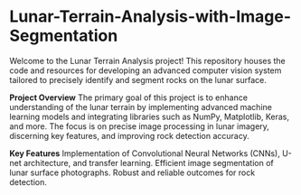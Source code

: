 # Lunar-Terrain-Analysis-with-Image-Segmentation

Welcome to the Lunar Terrain Analysis project! This repository houses the code and resources for developing an advanced computer vision system tailored to precisely identify and segment rocks on the lunar surface.

**Project Overview**
The primary goal of this project is to enhance understanding of the lunar terrain by implementing advanced machine learning models and integrating libraries such as NumPy, Matplotlib, Keras, and more. The focus is on precise image processing in lunar imagery, discerning key features, and improving rock detection accuracy.

**Key Features**
Implementation of Convolutional Neural Networks (CNNs), U-net architecture, and transfer learning.
Efficient image segmentation of lunar surface photographs.
Robust and reliable outcomes for rock detection.